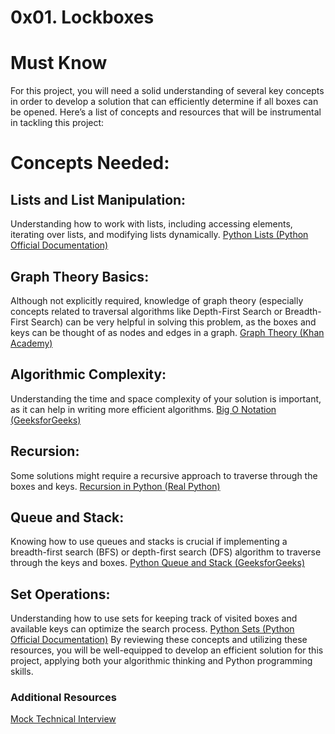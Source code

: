 # 0x01. Lockboxes

# Must Know
For this project, you will need a solid understanding of several key concepts in order to develop a solution that can efficiently determine if all boxes can be opened. Here’s a list of concepts and resources that will be instrumental in tackling this project:

# Concepts Needed:
## Lists and List Manipulation:

Understanding how to work with lists, including accessing elements, iterating over lists, and modifying lists dynamically.
[Python Lists (Python Official Documentation)](https://intranet.alxswe.com/rltoken/TtGNy9p1p1d0O5G1rdY1Aw)
## Graph Theory Basics:

Although not explicitly required, knowledge of graph theory (especially concepts related to traversal algorithms like Depth-First Search or Breadth-First Search) can be very helpful in solving this problem, as the boxes and keys can be thought of as nodes and edges in a graph.
[Graph Theory (Khan Academy)](https://intranet.alxswe.com/rltoken/eVcYI8g-6nF0Na46xnRdhw)
## Algorithmic Complexity:

Understanding the time and space complexity of your solution is important, as it can help in writing more efficient algorithms.
[Big O Notation (GeeksforGeeks)](https://intranet.alxswe.com/rltoken/01qym1qAJUkLrb47PvqnKg)
## Recursion:

Some solutions might require a recursive approach to traverse through the boxes and keys.
[Recursion in Python (Real Python)](https://intranet.alxswe.com/rltoken/zpEuvv0l9EHohIx-HwiAAA)
## Queue and Stack:

Knowing how to use queues and stacks is crucial if implementing a breadth-first search (BFS) or depth-first search (DFS) algorithm to traverse through the keys and boxes.
[Python Queue and Stack (GeeksforGeeks)](https://intranet.alxswe.com/rltoken/CQLm4RJrdwyo2DAcNCtwIA)
## Set Operations:

Understanding how to use sets for keeping track of visited boxes and available keys can optimize the search process.
[Python Sets (Python Official Documentation)](https://intranet.alxswe.com/rltoken/zkmtaPqAbKyxx41kRw7ulA)
By reviewing these concepts and utilizing these resources, you will be well-equipped to develop an efficient solution for this project, applying both your algorithmic thinking and Python programming skills.

### Additional Resources
[Mock Technical Interview](https://intranet.alxswe.com/rltoken/TJ0FJhWeEGolIqMpwBn7Pg)
